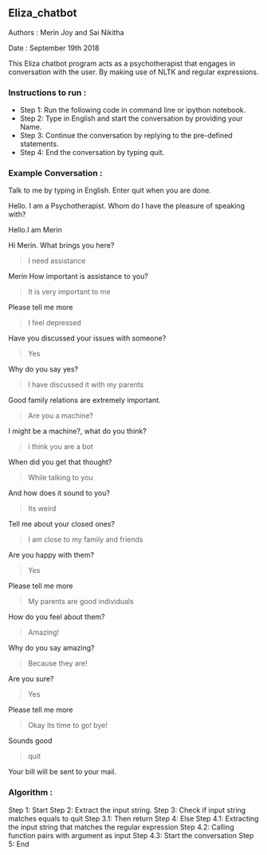 ## Eliza_chatbot

Authors : Merin Joy and Sai Nikitha

Date : September 19th 2018

This Eliza chatbot program acts as a psychotherapist that engages in conversation with the user. By making use of NLTK and regular expressions.


### Instructions to run :

* Step 1: Run the following code in command line or ipython notebook.
* Step 2: Type in English and start the conversation by providing your Name.
* Step 3: Continue the conversation by replying to the pre-defined statements.
* Step 4: End the conversation by typing quit.


### Example Conversation :


Talk to me by typing in English. Enter quit when you are done.

Hello. I am a Psychotherapist. Whom do I have the pleasure of speaking with?

Hello.I am Merin

Hi  Merin. What brings you here?

>I need assistance

 Merin How important is assistance to you?
 
>It is very important to me

Please tell me more

>I feel depressed

Have you discussed your issues with someone?

>Yes

Why do you say yes?

>I have discussed it with my parents

Good family relations are extremely important.

>Are you a machine?

I might be a machine?, what do you think?

>i think you are a bot

When did you get that thought?

>While talking to you

And how does it sound to you?

>Its weird

Tell me about your closed ones?

>I am close to my family and friends

Are you happy with them?

>Yes

Please tell me more

>My parents are good individuals

How do you feel about them?

>Amazing!

Why do you say amazing?

>Because they are!

Are you sure?

>Yes

Please tell me more

>Okay its time to go! bye!

Sounds good

>quit

Your bill will be sent to your mail.


### Algorithm :

Step 1: Start
Step 2: Extract the input string.
Step 3: Check if input string matches equals to quit
    Step 3.1: Then return
Step 4: Else
    Step 4.1: Extracting the input string that matches the regular expression
    Step 4.2: Calling function pairs with argument as input
    Step 4.3: Start the conversation
Step 5: End

